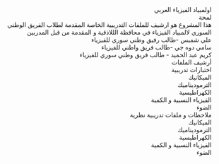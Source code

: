 <div dir=rtl>
اولمبياد الفيزياء العربي
<div dir=rtl>
لمحة 
<div dir=rtl>
هذا المشروع هو ارشيف للملفات التدريبية الخاصة المقدمة لطلاب الفريق الوطني السوري لالمبياد الفيزياء في محافظة الللاذقية و المقدمة من قبل المدربين 
<div dir=rtl>
علي شميس -طالب رفيق وطني سوري للفيزياء
<div dir=rtl>
سامي دوه جي -طالب فريق واطني للفيزياء
<div dir=rtl>
كريم عبد الحميد - طالب فريق وطني سوري للفيزياء
<div dir=rtl>
أرشيف الملفات
<div dir=rtl>
اختبارات تدريبية
<div dir=rtl>
الميكانيك
<div dir=rtl>
الترموديناميك
<div dir=rtl>
الكهراطيسية
<div dir=rtl>
الفيزياء النسبية و الكمية 
<div dir=rtl>
الضوء
<div dir=rtl>
ملاحظات و ملفات تدريبية نظرية
<div dir=rtl>
الميكانيك
<div dir=rtl>
الترموديناميك
<div dir=rtl>
 الكهراطيسية
<div dir=rtl>
الفيزياء النسبية و الكمية 
<div dir=rtl>
الضوء
